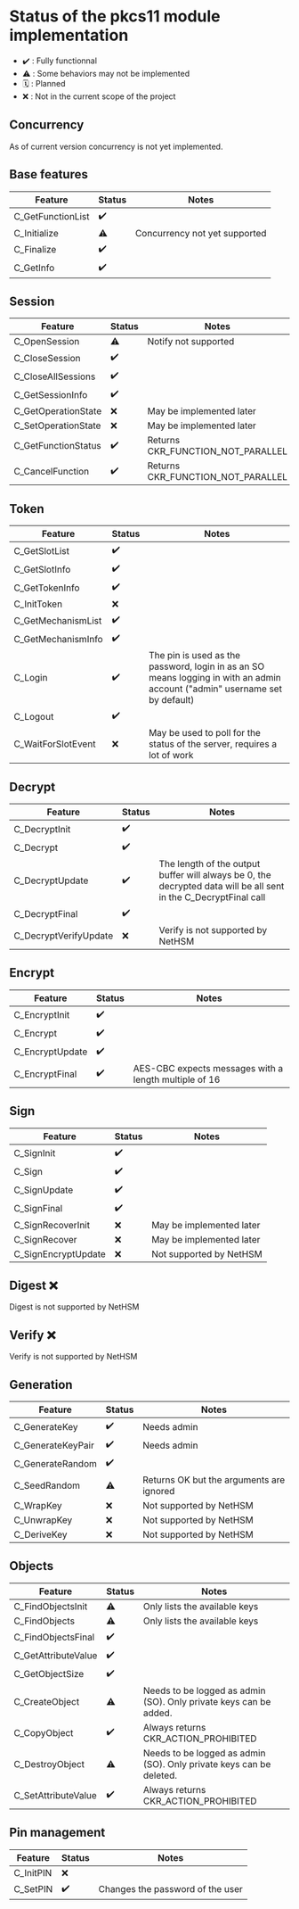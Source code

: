 # Status of the pkcs11 module implementation

- ✔️ : Fully functionnal
- ⚠️ : Some behaviors may not be implemented
- 🗓️ : Planned
- ❌ : Not in the current scope of the project

## Concurrency

As of current version concurrency is not yet implemented.

## Base features

| Feature           | Status | Notes                         |
| ----------------- | ------ | ----------------------------- |
| C_GetFunctionList | ✔️      |                               |
| C_Initialize      | ⚠️      | Concurrency not yet supported |
| C_Finalize        | ✔️      |                               |
| C_GetInfo         | ✔️      |                               |

## Session

| Feature             | Status | Notes                             |
| ------------------- | ------ | --------------------------------- |
| C_OpenSession       | ⚠️      | Notify not supported              |
| C_CloseSession      | ✔️      |                                   |
| C_CloseAllSessions  | ✔️      |                                   |
| C_GetSessionInfo    | ✔️      |                                   |
| C_GetOperationState | ❌      | May be implemented later          |
| C_SetOperationState | ❌      | May be implemented later          |
| C_GetFunctionStatus | ✔️      | Returns CKR_FUNCTION_NOT_PARALLEL |
| C_CancelFunction    | ✔️      | Returns CKR_FUNCTION_NOT_PARALLEL |

## Token

| Feature            | Status | Notes                                                                                                                       |
| ------------------ | ------ | --------------------------------------------------------------------------------------------------------------------------- |
| C_GetSlotList      | ✔️      |                                                                                                                             |
| C_GetSlotInfo      | ✔️      |                                                                                                                             |
| C_GetTokenInfo     | ✔️      |                                                                                                                             |
| C_InitToken        | ❌      |                                                                                                                             |
| C_GetMechanismList | ✔️      |                                                                                                                             |
| C_GetMechanismInfo | ✔️      |                                                                                                                             |
| C_Login            | ✔️      | The pin is used as the password, login in as an SO means logging in with an admin account ("admin" username set by default) |
| C_Logout           | ✔️      |                                                                                                                             |
| C_WaitForSlotEvent | ❌      | May be used to poll for the status of the server, requires a lot of work                                                    |

## Decrypt

| Feature               | Status | Notes                                                                                                            |
| --------------------- | ------ | ---------------------------------------------------------------------------------------------------------------- |
| C_DecryptInit         | ✔️      |                                                                                                                  |
| C_Decrypt             | ✔️      |                                                                                                                  |
| C_DecryptUpdate       | ✔️      | The length of the output buffer will always be 0, the decrypted data will be all sent in the C_DecryptFinal call |
| C_DecryptFinal        | ✔️      |                                                                                                                  |
| C_DecryptVerifyUpdate | ❌      | Verify is not supported by NetHSM                                                                                |

## Encrypt

| Feature         | Status | Notes                                                 |
| --------------- | ------ | ----------------------------------------------------- |
| C_EncryptInit   | ✔️      |                                                       |
| C_Encrypt       | ✔️      |                                                       |
| C_EncryptUpdate | ✔️      |                                                       |
| C_EncryptFinal  | ✔️      | AES-CBC expects messages with a length multiple of 16 |

## Sign

| Feature             | Status | Notes                    |
| ------------------- | ------ | ------------------------ |
| C_SignInit          | ✔️      |                          |
| C_Sign              | ✔️      |                          |
| C_SignUpdate        | ✔️      |                          |
| C_SignFinal         | ✔️      |                          |
| C_SignRecoverInit   | ❌      | May be implemented later |
| C_SignRecover       | ❌      | May be implemented later |
| C_SignEncryptUpdate | ❌      | Not supported by NetHSM  |

## Digest ❌

Digest is not supported by NetHSM

## Verify ❌

Verify is not supported by NetHSM

## Generation

| Feature           | Status | Notes                                    |
| ----------------- | ------ | ---------------------------------------- |
| C_GenerateKey     | ✔️      | Needs admin                              |
| C_GenerateKeyPair | ✔️      | Needs admin                              |
| C_GenerateRandom  | ✔️      |                                          |
| C_SeedRandom      | ⚠️      | Returns OK but the arguments are ignored |
| C_WrapKey         | ❌      | Not supported by NetHSM                  |
| C_UnwrapKey       | ❌      | Not supported by NetHSM                  |
| C_DeriveKey       | ❌      | Not supported by NetHSM                  |

## Objects

| Feature             | Status | Notes                                                               |
| ------------------- | ------ | ------------------------------------------------------------------- |
| C_FindObjectsInit   | ⚠️      | Only lists the available keys                                       |
| C_FindObjects       | ⚠️      | Only lists the available keys                                       |
| C_FindObjectsFinal  | ✔️      |                                                                     |
| C_GetAttributeValue | ✔️      |                                                                     |
| C_GetObjectSize     | ✔️      |                                                                     |
| C_CreateObject      | ⚠️      | Needs to be logged as admin (SO). Only private keys can be added.   |
| C_CopyObject        | ✔️      | Always returns CKR_ACTION_PROHIBITED                                |
| C_DestroyObject     | ⚠️      | Needs to be logged as admin (SO). Only private keys can be deleted. |
| C_SetAttributeValue | ✔️      | Always returns CKR_ACTION_PROHIBITED                                |

## Pin management

| Feature   | Status | Notes                            |
| --------- | ------ | -------------------------------- |
| C_InitPIN | ❌      |                                  |
| C_SetPIN  | ✔️      | Changes the password of the user |
